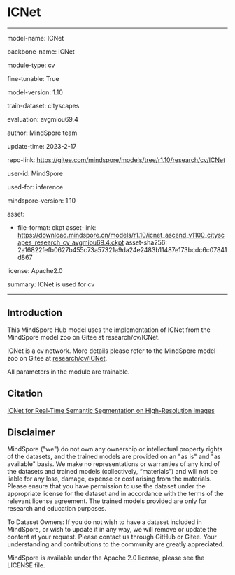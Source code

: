 # ICNet

---

model-name: ICNet

backbone-name: ICNet

module-type: cv

fine-tunable: True

model-version: 1.10

train-dataset: cityscapes

evaluation: avgmiou69.4

author: MindSpore team

update-time: 2023-2-17

repo-link: <https://gitee.com/mindspore/models/tree/r1.10/research/cv/ICNet>

user-id: MindSpore

used-for: inference

mindspore-version: 1.10

asset:

-
    file-format: ckpt
    asset-link: <https://download.mindspore.cn/models/r1.10/icnet_ascend_v1100_cityscapes_research_cv_avgmiou69.4.ckpt>
    asset-sha256: 2a16822fefb0627b455c73a57321a9da24e2483b11487e173bcdc6c07841d867

license: Apache2.0

summary: ICNet is used for cv

---

## Introduction

This MindSpore Hub model uses the implementation of ICNet from the MindSpore model zoo on Gitee at research/cv/ICNet.

ICNet is a cv network. More details please refer to the MindSpore model zoo on Gitee at [research/cv/ICNet](https://gitee.com/mindspore/models/blob/r1.10/research/cv/ICNet/README.md).

All parameters in the module are trainable.

## Citation

[ICNet for Real-Time Semantic Segmentation on High-Resolution Images](https://arxiv.org/pdf/1704.08545.pdf)

## Disclaimer

MindSpore ("we") do not own any ownership or intellectual property rights of the datasets, and the trained models are provided on an "as is" and "as available" basis. We make no representations or warranties of any kind of the datasets and trained models (collectively, “materials”) and will not be liable for any loss, damage, expense or cost arising from the materials. Please ensure that you have permission to use the dataset under the appropriate license for the dataset and in accordance with the terms of the relevant license agreement. The trained models provided are only for research and education purposes.

To Dataset Owners: If you do not wish to have a dataset included in MindSpore, or wish to update it in any way, we will remove or update the content at your request. Please contact us through GitHub or Gitee. Your understanding and contributions to the community are greatly appreciated.

MindSpore is available under the Apache 2.0 license, please see the LICENSE file.
